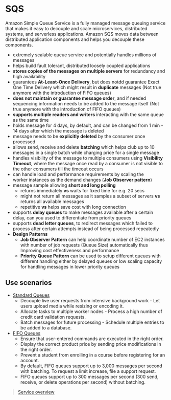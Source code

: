 # SQS

Amazon Simple Queue Service is a fully managed message queuing service that makes it easy to decouple and scale microservices, distributed systems, and serverless applications. Amazon SQS moves data between distributed application components and helps you decouple these components.

- extremely scalable queue service and potentially handles millions of messages
- helps build fault tolerant, distributed loosely coupled applications
- **stores copies of the messages on multiple servers** for redundancy and high availability
- guarantees **At-Least-Once Delivery**, but does notdd guarantee Exact One Time Delivery which might result in **duplicate** messages (Not true anymore with the introduction of FIFO queues)
- **does not maintain or guarantee message order**, and if needed sequencing information needs to be added to the message itself (Not true anymore with the introduction of FIFO queues)
- **supports multiple readers and writers** interacting with the same queue as the same time
- holds message for 4 days, by default, and can be changed from 1 min - 14 days after which the message is deleted
- message needs to be **explicitly deleted** by the consumer once processed
- allows send, receive and delete **batching** which helps club up to 10 messages in a single batch while charging price for a single message
- handles visibility of the message to multiple consumers using **Visibility Timeout**, where the message once read by a consumer is not visible to the other consumers till the timeout occurs
- can handle load and performance requirements by scaling the worker instances as the demand changes (**Job Observer pattern**)
- message sample allowing **short and long polling**
  - returns immediately **vs** waits for fixed time for e.g. 20 secs
  - might not return all messages as it samples a subset of servers **vs** returns all available messages
  - repetitive **vs** helps save cost with long connection
- supports **delay queues** to make messages available after a certain delay, can you used to differentiate from priority queues
- supports **dead letter queues**, to redirect messages which failed to process after certain attempts instead of being processed repeatedly
- **Design Patterns**
  - **Job Observer Pattern** can help coordinate number of EC2 instances with number of job requests (Queue Size) automatically thus Improving cost effectiveness and performance
  - **Priority Queue Pattern** can be used to setup different queues with different handling either by delayed queues or low scaling capacity for handling messages in lower priority queues

## Use scenarios

- [Standard Queues](https://docs.aws.amazon.com/AWSSimpleQueueService/latest/SQSDeveloperGuide/standard-queues.html)
  - Decouple live user requests from intensive background work - Let users upload media while resizing or encoding it.
  - Allocate tasks to multiple worker nodes - Process a high number of credit card validation requests.
  - Batch messages for future processing - Schedule multiple entries to be added to a database.
- [FIFO Queues](https://docs.aws.amazon.com/AWSSimpleQueueService/latest/SQSDeveloperGuide/FIFO-queues.html)
  - Ensure that user-entered commands are executed in the right order.
  - Display the correct product price by sending price modifications in the right order.
  - Prevent a student from enrolling in a course before registering for an account.
  - By default, FIFO queues support up to 3,000 messages per second with batching. To request a limit increase, file a support request.
  - FIFO queues support up to 300 messages per second (300 send, receive, or delete operations per second) without batching.

> [Service overview](https://aws.amazon.com/sqs/)
